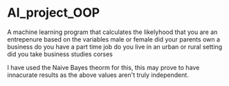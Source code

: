 # AI_project_OOP
A machine learning program that calculates the likelyhood that you are an entrepenure based on the variables 
male or female 
did your parents own a business 
do you have a part time job
do you live in an urban or rural setting
did you take business studies corses 

I have used the Naive Bayes theorm for this, this may prove to have innacurate results as the above values aren't truly independent.
